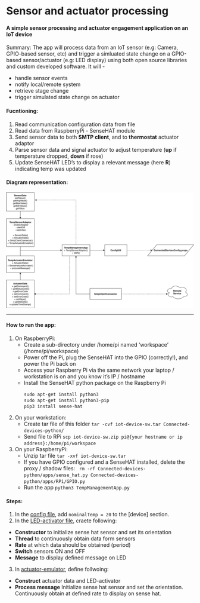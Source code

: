 # Sensor and actuator processing
#### A simple sensor processing and actuator engagement application on an IoT device
Summary: The app will process data from an IoT sensor (e.g: Camera, GPIO-based sensor, etc) and trigger a simluated state change on a GPIO-based sensor/actuator (e.g: LED display) using both open source libraries and custom developed software. It will - 
- handle sensor events
- notify local/remote system
- retrieve stage change
- trigger simulated state change on actuator

#### Fucntioning: 
1. Read communication configuration data from file
2. Read data from RaspberryPi - SenseHAT module
3. Send sensor data to both **SMTP client**, and to **thermostat** actuator adaptor
4. Parse sensor data and signal actuator to adjust temperature (**up** if temperature dropped, **down** if rose)
5. Update SenseHAT LED’s to display a relevant message (here **R**) indicating temp was updated


#### Diagram representation:
![alt text](https://github.com/Adhira-Deogade/Connected-devices-python/blob/master/apps/labs/module03/Module03.png)
___

#### How to run the app:
1. On RaspberryPi:
    - Create a sub-directory under /home/pi named ‘workspace’ (/home/pi/workspace)
    - Power off the Pi, plug the SenseHAT into the GPIO (correctly!), and power the Pi back on
    - Access your Raspberry Pi via the same network your laptop / workstation is on and you know it’s IP / hostname
    - Install the SenseHAT python package on the Raspberry Pi
      ```
      sudo apt-get install python3
      sudo apt-get install python3-pip
      pip3 install sense-hat
      ```
2. On your workstation:
    - Create tar file of this folder ```tar -cvf iot-device-sw.tar Connected-devices-python/```
    - Send file to RPi ```scp iot-device-sw.zip pi@{your hostname or ip address}:/home/pi/workspace```
3. On your RaspberryPi:
    - Unzip tar file ```tar -xvf iot-device-sw.tar```
    - If you have GPIO configured and a SenseHAT installed, delete the proxy / shadow files:
      ``` rm -rf Connected-devices-python/apps/sense_hat.py Connected-devices-python/apps/RPi/GPIO.py```
    - Run the app ```python3 TempManagementApp.py```
  

#### Steps:
1. In the [config file](https://github.com/Adhira-Deogade/Connected-devices-python/blob/master/config/ConnectedDevicesConfig.props), add ```nominalTemp = 20``` to the [device] section.
2. In the [LED-activator file](apps/labs/module03/SenseHatLedActivator.py), craete following:
  - **Constructor** to initialize sense hat sensor and set its orientation
  - **Thread** to continuously obtain data form sensors
  - **Rate** at which data should be obtained (period)
  - **Switch** sensors ON and OFF
  - **Message** to display defined message on LED
3. In [actuator-emulator](apps/labs/module03/TempActuatorEmulator.py), define follwoing:
  - **Construct** actuator data and LED-activator
  - **Process message** 
Initialize sense hat sensor and set the orientation. Continuously obtain at defined rate to display on sense hat.

